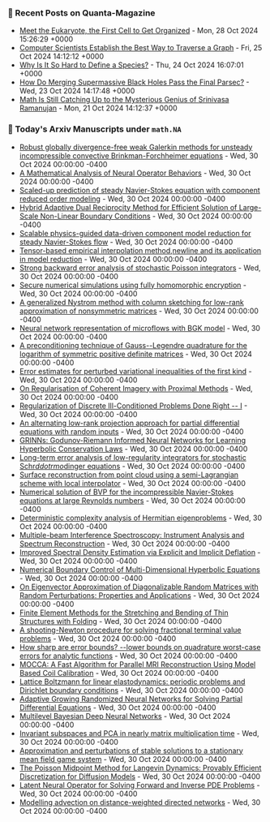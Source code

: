 ### 📝 Recent Posts on Quanta-Magazine
<!-- quanta starts -->
* <a href="https://www.quantamagazine.org/meet-the-eukaryote-the-first-cell-to-get-organized-20241028/">Meet the Eukaryote, the First Cell to Get Organized</a> - Mon, 28 Oct 2024 15:26:29 +0000
* <a href="https://www.quantamagazine.org/computer-scientists-establish-the-best-way-to-traverse-a-graph-20241025/">Computer Scientists Establish the Best Way to Traverse a Graph</a> - Fri, 25 Oct 2024 14:12:12 +0000
* <a href="https://www.quantamagazine.org/why-is-it-so-hard-to-define-a-species-20241024/">Why Is It So Hard to Define a Species?</a> - Thu, 24 Oct 2024 16:07:01 +0000
* <a href="https://www.quantamagazine.org/how-do-merging-supermassive-black-holes-pass-the-final-parsec-20241023/">How Do Merging Supermassive Black Holes Pass the Final Parsec?</a> - Wed, 23 Oct 2024 14:17:48 +0000
* <a href="https://www.quantamagazine.org/srinivasa-ramanujan-was-a-genius-math-is-still-catching-up-20241021/">Math Is Still Catching Up to the Mysterious Genius of Srinivasa Ramanujan</a> - Mon, 21 Oct 2024 14:12:37 +0000
<!-- quanta ends -->

### 📝 Today's Arxiv Manuscripts under ``math.NA``
<!-- arxiv-math-na starts -->
* <a href="https://arxiv.org/abs/2410.21289">Robust globally divergence-free weak Galerkin methods for unsteady incompressible convective Brinkman-Forchheimer equations</a> - Wed, 30 Oct 2024 00:00:00 -0400
* <a href="https://arxiv.org/abs/2410.21481">A Mathematical Analysis of Neural Operator Behaviors</a> - Wed, 30 Oct 2024 00:00:00 -0400
* <a href="https://arxiv.org/abs/2410.21534">Scaled-up prediction of steady Navier-Stokes equation with component reduced order modeling</a> - Wed, 30 Oct 2024 00:00:00 -0400
* <a href="https://arxiv.org/abs/2410.21567">Hybrid Adaptive Dual Reciprocity Method for Efficient Solution of Large-Scale Non-Linear Boundary Conditions</a> - Wed, 30 Oct 2024 00:00:00 -0400
* <a href="https://arxiv.org/abs/2410.21583">Scalable physics-guided data-driven component model reduction for steady Navier-Stokes flow</a> - Wed, 30 Oct 2024 00:00:00 -0400
* <a href="https://arxiv.org/abs/2410.21770">Tensor-based empirical interpolation method,newline and its application in model reduction</a> - Wed, 30 Oct 2024 00:00:00 -0400
* <a href="https://arxiv.org/abs/2410.21817">Strong backward error analysis of stochastic Poisson integrators</a> - Wed, 30 Oct 2024 00:00:00 -0400
* <a href="https://arxiv.org/abs/2410.21824">Secure numerical simulations using fully homomorphic encryption</a> - Wed, 30 Oct 2024 00:00:00 -0400
* <a href="https://arxiv.org/abs/2410.21829">A generalized Nystrom method with column sketching for low-rank approximation of nonsymmetric matrices</a> - Wed, 30 Oct 2024 00:00:00 -0400
* <a href="https://arxiv.org/abs/2410.21935">Neural network representation of microflows with BGK model</a> - Wed, 30 Oct 2024 00:00:00 -0400
* <a href="https://arxiv.org/abs/2410.22014">A preconditioning technique of Gauss--Legendre quadrature for the logarithm of symmetric positive definite matrices</a> - Wed, 30 Oct 2024 00:00:00 -0400
* <a href="https://arxiv.org/abs/2410.22052">Error estimates for perturbed variational inequalities of the first kind</a> - Wed, 30 Oct 2024 00:00:00 -0400
* <a href="https://arxiv.org/abs/2410.22161">On Regularisation of Coherent Imagery with Proximal Methods</a> - Wed, 30 Oct 2024 00:00:00 -0400
* <a href="https://arxiv.org/abs/2410.22169">Regularization of Discrete Ill-Conditioned Problems Done Right -- I</a> - Wed, 30 Oct 2024 00:00:00 -0400
* <a href="https://arxiv.org/abs/2410.22183">An alternating low-rank projection approach for partial differential equations with random inputs</a> - Wed, 30 Oct 2024 00:00:00 -0400
* <a href="https://arxiv.org/abs/2410.22193">GRINNs: Godunov-Riemann Informed Neural Networks for Learning Hyperbolic Conservation Laws</a> - Wed, 30 Oct 2024 00:00:00 -0400
* <a href="https://arxiv.org/abs/2410.22201">Long-term error analysis of low-regularity integrators for stochastic Schr$ddot{rm o}$dinger equations</a> - Wed, 30 Oct 2024 00:00:00 -0400
* <a href="https://arxiv.org/abs/2410.22205">Surface reconstruction from point cloud using a semi-Lagrangian scheme with local interpolator</a> - Wed, 30 Oct 2024 00:00:00 -0400
* <a href="https://arxiv.org/abs/2410.22268">Numerical solution of BVP for the incompressible Navier-Stokes equations at large Reynolds numbers</a> - Wed, 30 Oct 2024 00:00:00 -0400
* <a href="https://arxiv.org/abs/2410.21550">Deterministic complexity analysis of Hermitian eigenproblems</a> - Wed, 30 Oct 2024 00:00:00 -0400
* <a href="https://arxiv.org/abs/2410.21586">Multiple-beam Interference Spectroscopy: Instrument Analysis and Spectrum Reconstruction</a> - Wed, 30 Oct 2024 00:00:00 -0400
* <a href="https://arxiv.org/abs/2410.21690">Improved Spectral Density Estimation via Explicit and Implicit Deflation</a> - Wed, 30 Oct 2024 00:00:00 -0400
* <a href="https://arxiv.org/abs/2410.21890">Numerical Boundary Control of Multi-Dimensional Hyperbolic Equations</a> - Wed, 30 Oct 2024 00:00:00 -0400
* <a href="https://arxiv.org/abs/2410.21919">On Eigenvector Approximation of Diagonalizable Random Matrices with Random Perturbations: Properties and Applications</a> - Wed, 30 Oct 2024 00:00:00 -0400
* <a href="https://arxiv.org/abs/2311.04810">Finite Element Methods for the Stretching and Bending of Thin Structures with Folding</a> - Wed, 30 Oct 2024 00:00:00 -0400
* <a href="https://arxiv.org/abs/2312.08516">A shooting-Newton procedure for solving fractional terminal value problems</a> - Wed, 30 Oct 2024 00:00:00 -0400
* <a href="https://arxiv.org/abs/2401.07196">How sharp are error bounds? --lower bounds on quadrature worst-case errors for analytic functions</a> - Wed, 30 Oct 2024 00:00:00 -0400
* <a href="https://arxiv.org/abs/2403.12611">MOCCA: A Fast Algorithm for Parallel MRI Reconstruction Using Model Based Coil Calibration</a> - Wed, 30 Oct 2024 00:00:00 -0400
* <a href="https://arxiv.org/abs/2408.01081">Lattice Boltzmann for linear elastodynamics: periodic problems and Dirichlet boundary conditions</a> - Wed, 30 Oct 2024 00:00:00 -0400
* <a href="https://arxiv.org/abs/2408.17225">Adaptive Growing Randomized Neural Networks for Solving Partial Differential Equations</a> - Wed, 30 Oct 2024 00:00:00 -0400
* <a href="https://arxiv.org/abs/2203.12961">Multilevel Bayesian Deep Neural Networks</a> - Wed, 30 Oct 2024 00:00:00 -0400
* <a href="https://arxiv.org/abs/2311.10459">Invariant subspaces and PCA in nearly matrix multiplication time</a> - Wed, 30 Oct 2024 00:00:00 -0400
* <a href="https://arxiv.org/abs/2402.16377">Approximation and perturbations of stable solutions to a stationary mean field game system</a> - Wed, 30 Oct 2024 00:00:00 -0400
* <a href="https://arxiv.org/abs/2405.17068">The Poisson Midpoint Method for Langevin Dynamics: Provably Efficient Discretization for Diffusion Models</a> - Wed, 30 Oct 2024 00:00:00 -0400
* <a href="https://arxiv.org/abs/2406.03923">Latent Neural Operator for Solving Forward and Inverse PDE Problems</a> - Wed, 30 Oct 2024 00:00:00 -0400
* <a href="https://arxiv.org/abs/2410.11352">Modelling advection on distance-weighted directed networks</a> - Wed, 30 Oct 2024 00:00:00 -0400
<!-- arxiv-math-na ends -->
